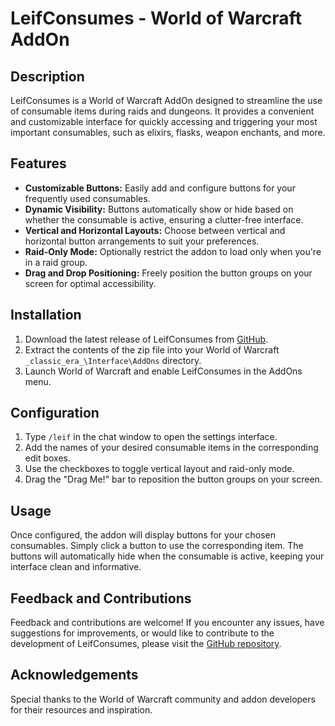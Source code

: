 # LeifConsumes - World of Warcraft AddOn

## Description

LeifConsumes is a World of Warcraft AddOn designed to streamline the use of consumable items during raids and dungeons. It provides a convenient and customizable interface for quickly accessing and triggering your most important consumables, such as elixirs, flasks, weapon enchants, and more.

## Features

- **Customizable Buttons:** Easily add and configure buttons for your frequently used consumables.
- **Dynamic Visibility:** Buttons automatically show or hide based on whether the consumable is active, ensuring a clutter-free interface.
- **Vertical and Horizontal Layouts:** Choose between vertical and horizontal button arrangements to suit your preferences.
- **Raid-Only Mode:** Optionally restrict the addon to load only when you're in a raid group.
- **Drag and Drop Positioning:** Freely position the button groups on your screen for optimal accessibility.

## Installation

1. Download the latest release of LeifConsumes from [GitHub](https://github.com/shortleif/LeifConsumes).
2. Extract the contents of the zip file into your World of Warcraft `_classic_era_\Interface\AddOns` directory.
3. Launch World of Warcraft and enable LeifConsumes in the AddOns menu.

## Configuration

1. Type `/leif` in the chat window to open the settings interface.
2. Add the names of your desired consumable items in the corresponding edit boxes.
3. Use the checkboxes to toggle vertical layout and raid-only mode.
4. Drag the "Drag Me!" bar to reposition the button groups on your screen.

## Usage

Once configured, the addon will display buttons for your chosen consumables. Simply click a button to use the corresponding item. The buttons will automatically hide when the consumable is active, keeping your interface clean and informative.

## Feedback and Contributions

Feedback and contributions are welcome! If you encounter any issues, have suggestions for improvements, or would like to contribute to the development of LeifConsumes, please visit the [GitHub repository](https://github.com/shortleif/LeifConsumes).

## Acknowledgements

Special thanks to the World of Warcraft community and addon developers for their resources and inspiration.
